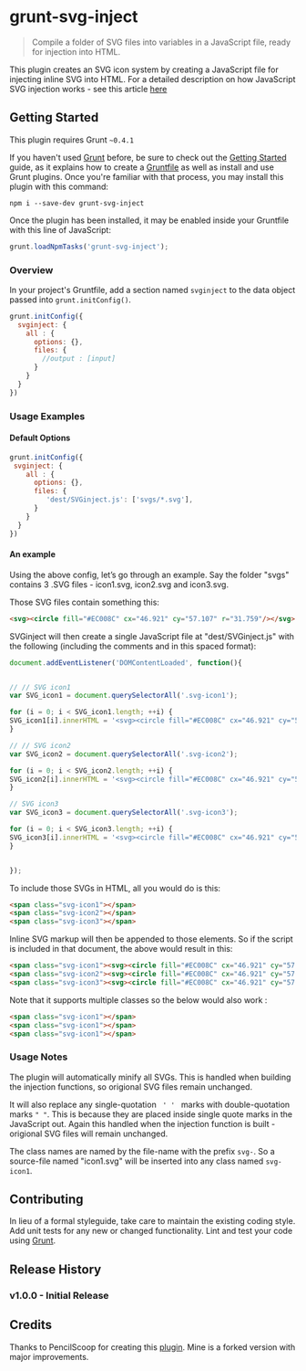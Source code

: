 # grunt-svg-inject

> Compile a folder of SVG files into variables in a JavaScript file, ready for injection into HTML.

This plugin creates an SVG icon system by creating a JavaScript file for injecting inline SVG into HTML. For a detailed description on how JavaScript SVG injection works - see this article [here](http://www.pencilscoop.com/2014/04/injecting-svg-with-javascript/) 

## Getting Started
This plugin requires Grunt `~0.4.1`

If you haven't used [Grunt](http://gruntjs.com/) before, be sure to check out the [Getting Started](http://gruntjs.com/getting-started) guide, as it explains how to create a [Gruntfile](http://gruntjs.com/sample-gruntfile) as well as install and use Grunt plugins. Once you're familiar with that process, you may install this plugin with this command:

```shell
npm i --save-dev grunt-svg-inject
```

Once the plugin has been installed, it may be enabled inside your Gruntfile with this line of JavaScript:

```js
grunt.loadNpmTasks('grunt-svg-inject');
```

### Overview
In your project's Gruntfile, add a section named `svginject` to the data object passed into `grunt.initConfig()`.

```js
grunt.initConfig({
  svginject: {
    all : {
      options: {},
      files: {
        //output : [input]
      }
    }
  }
})
```

### Usage Examples

#### Default Options

```js
grunt.initConfig({
 svginject: {
    all : {
      options: {},
      files: {
         'dest/SVGinject.js': ['svgs/*.svg'],
      }
    }
  }
})
```
#### An example

Using the above config, let’s go through an example. Say the folder "svgs" contains 3 .SVG files - icon1.svg, icon2.svg and icon3.svg.

Those SVG files contain something this:
```html
<svg><circle fill="#EC008C" cx="46.921" cy="57.107" r="31.759"/></svg>
```
SVGinject will then create a single JavaScript file at "dest/SVGinject.js" with the following (including the comments and in this spaced format):

```js
document.addEventListener('DOMContentLoaded', function(){


// // SVG icon1
var SVG_icon1 = document.querySelectorAll('.svg-icon1');

for (i = 0; i < SVG_icon1.length; ++i) {
SVG_icon1[i].innerHTML = '<svg><circle fill="#EC008C" cx="46.921" cy="57.107" r="31.759"/></svg>';
}

// // SVG icon2
var SVG_icon2 = document.querySelectorAll('.svg-icon2');

for (i = 0; i < SVG_icon2.length; ++i) {
SVG_icon2[i].innerHTML = '<svg><circle fill="#EC008C" cx="46.921" cy="57.107" r="31.759"/></svg>';
}

// SVG icon3
var SVG_icon3 = document.querySelectorAll('.svg-icon3');

for (i = 0; i < SVG_icon3.length; ++i) {
SVG_icon3[i].innerHTML = '<svg><circle fill="#EC008C" cx="46.921" cy="57.107" r="31.759"/></svg>';
}


});
```

To include those SVGs in HTML, all you would do is this:

```html
<span class="svg-icon1"></span>
<span class="svg-icon2"></span>
<span class="svg-icon3"></span>
```

Inline SVG markup will then be appended to those elements. So if the script is included in that document, the above would result in this:

```html
<span class="svg-icon1"><svg><circle fill="#EC008C" cx="46.921" cy="57.107" r="31.759"/></svg></span>
<span class="svg-icon2"><svg><circle fill="#EC008C" cx="46.921" cy="57.107" r="31.759"/></svg></span>
<span class="svg-icon3"><svg><circle fill="#EC008C" cx="46.921" cy="57.107" r="31.759"/></svg></span>
```

Note that it supports multiple classes so the below would also work :

```html
<span class="svg-icon1"></span>
<span class="svg-icon1"></span>
<span class="svg-icon1"></span>

```


### Usage Notes

The plugin will automatically minify all SVGs. This is handled when building the injection functions, so origional SVG files remain unchanged.

It will also replace any single-quotation <code> ' ' </code> marks with double-quotation marks <code>" "</code>. This is because they are placed inside single quote marks in the JavaScript out. Again this handled when the injection function is built - origional SVG files will remain unchanged.

The class names are named by the file-name with the prefix <code>svg-</code>. So a source-file named "icon1.svg" will be inserted into any class named <code>svg-icon1</code>.

## Contributing
In lieu of a formal styleguide, take care to maintain the existing coding style. Add unit tests for any new or changed functionality. Lint and test your code using [Grunt](http://gruntjs.com/).

## Release History
### v1.0.0 - Initial Release

## Credits
Thanks to PencilScoop for creating this [plugin](https://github.com/PencilScoop/grunt-svginject). Mine is a forked version with major improvements.
